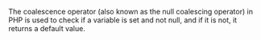 The coalescence operator (also known as the null coalescing operator) in PHP is used to check if a variable is set and not null, and if it is not, it returns a default value.
